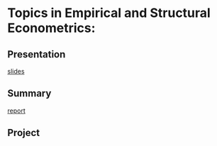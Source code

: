# Topics in Empirical and Structural Econometrics: 

## Presentation 
[slides](Slides/slides.pdf)

## Summary
[report](Summary/report_summary.pdf)

## Project